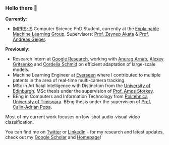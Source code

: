 ### Hello there 👋


**Currently**:
* [IMPRS-IS](https://imprs.is.mpg.de/) Computer Science PhD Student, currently at the [Explainable Machine Learning Group](https://www.eml-unitue.de/). Supervisors: [Prof. Zeynep Akata](https://www.eml-unitue.de/people/zeynep-akata) & [Prof. Andreas Geiger](https://www.cvlibs.net/).




**Previously**:
* Research Intern at [Google Research](https://research.google/teams/perception/), working with [Anurag Arnab](https://anuragarnab.github.io/), [Alexey Gritsenko](https://scholar.google.nl/citations?user=zTy9cUwAAAAJ&hl=en) and [Cordelia Schmid](https://www.di.ens.fr/willow/people_webpages/cordelia/) on efficient adaptation of large-scale models.  
* Machine Learning Engineer at [Everseen](https://everseen.com/) where I contributed to multiple patents in the area of real-time multi-camera tracking.
* MSc in Artificial Intelligence with Distinction from the [University of Edinburgh](https://www.ed.ac.uk/). MSc thesis under the supervision of [Prof. Amos Storkey](https://www.bayeswatch.com/).
* BEng in Computers and Information Technology from [Politehnica Univeristy of Timisoara](https://www.upt.ro/Universitatea-Politehnica-Timisoara_en.html). BEng thesis under the supervision of [Prof. Calin-Adrian Popa](https://sites.google.com/site/popacalinadrian/).

Most of my current work focuses on low-shot audio-visual video classification.

You can find me on [Twitter](https://twitter.com/MerceaOtniel) or [LinkedIn](https://www.linkedin.com/in/otniel-bogdan-mercea-76b742125/) - for my research and latest updates, check out my [Google Scholar](https://scholar.google.com/citations?user=eSPY7nMAAAAJ&hl=en) and [Homepage](https://merceaotniel.github.io/)!

